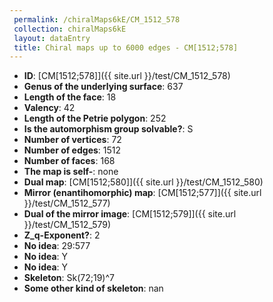 ```yaml
--- 
 permalink: /chiralMaps6kE/CM_1512_578 
 collection: chiralMaps6kE
 layout: dataEntry
 title: Chiral maps up to 6000 edges - CM[1512;578]
---
```


- **ID**: [CM[1512;578]]({{ site.url }}/test/CM_1512_578)
- **Genus of the underlying surface**: 637
- **Length of the face**: 18
- **Valency**: 42
- **Length of the Petrie polygon**: 252
- **Is the automorphism group solvable?**: S
- **Number of vertices**: 72
- **Number of edges**: 1512
- **Number of faces**: 168
- **The map is self-**: none
- **Dual map**: [CM[1512;580]]({{ site.url }}/test/CM_1512_580)
- **Mirror (enantihomorphic) map**: [CM[1512;577]]({{ site.url }}/test/CM_1512_577)
- **Dual of the mirror image**: [CM[1512;579]]({{ site.url }}/test/CM_1512_579)
- **Z_q-Exponent?**: 2
- **No idea**:  29:577
- **No idea**: Y
- **No idea**: Y
- **Skeleton**: Sk(72;19)^7
- **Some other kind of skeleton**: nan
